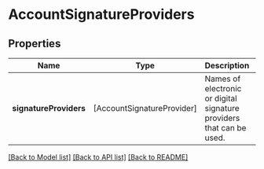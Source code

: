 # AccountSignatureProviders

## Properties
Name | Type | Description | Notes
------------ | ------------- | ------------- | -------------
**signatureProviders** | [AccountSignatureProvider] | Names of electronic or digital signature providers that can be used. | [optional] 

[[Back to Model list]](../README.md#documentation-for-models) [[Back to API list]](../README.md#documentation-for-api-endpoints) [[Back to README]](../README.md)


